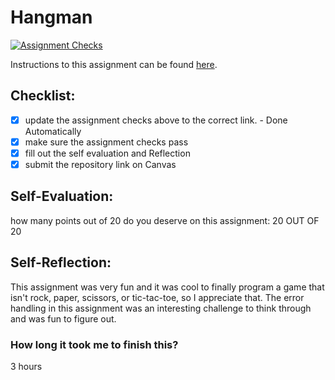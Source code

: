 Hangman
=====================
[![Assignment Checks](https://github.com/it3049c-fall22-henderson/hangman-Juilfsjc/actions/workflows/classroom.yml/badge.svg)](https://github.com/it3049c-fall22-henderson/hangman-Juilfsjc/actions/workflows/classroom.yml)

Instructions to this assignment can be found [here](#).

## Checklist:
- [x] update the assignment checks above to the correct link. - Done Automatically
- [X] make sure the assignment checks pass
- [X] fill out the self evaluation and Reflection
- [X] submit the repository link on Canvas

## Self-Evaluation:

how many points out of 20 do you deserve on this assignment: 20 OUT OF 20

## Self-Reflection:
This assignment was very fun and it was cool to finally program a game that isn't rock, paper, scissors, or tic-tac-toe, so I appreciate that. The error handling in this assignment was an interesting challenge to think through and was fun to figure out.

### How long it took me to finish this?
3 hours
